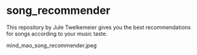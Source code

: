# song_recommender
This repository by Jule Twelkemeier gives you the best recommendations for songs according to your music taste.

mind_mao_song_recommender.jpeg